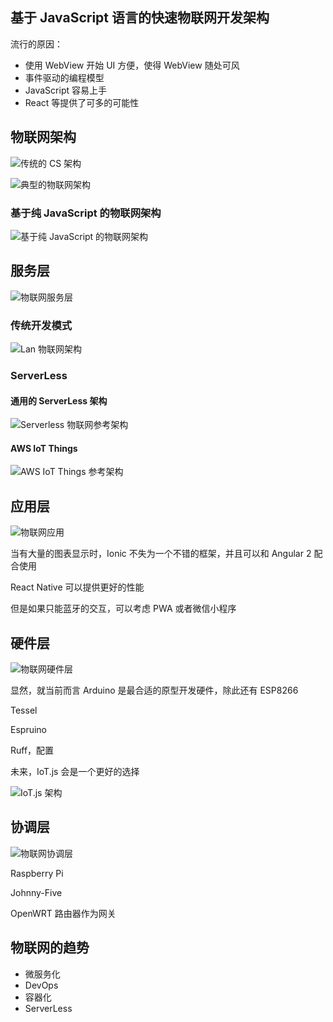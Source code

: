基于 JavaScript 语言的快速物联网开发架构
---

流行的原因：

 - 使用 WebView 开始 UI 方便，使得 WebView 随处可风
 - 事件驱动的编程模型
 - JavaScript 容易上手
 - React 等提供了可多的可能性

物联网架构
---

![传统的 CS 架构](images/cs.png)

![典型的物联网架构](images/struct.png)

### 基于纯 JavaScript 的物联网架构

![基于纯 JavaScript 的物联网架构](images/iot-archicture.jpg)

服务层
---

![物联网服务层](images/iot-server.jpg)

### 传统开发模式

![Lan 物联网架构](images/lan-archicture.jpeg)

### ServerLess

#### 通用的 ServerLess 架构 

![Serverless 物联网参考架构](images/internet-of-things-iot-hackday-23-638.jpg)

#### AWS IoT Things

![AWS IoT Things 参考架构](images/aws-iot-things.png)


应用层
---

![物联网应用](images/iot-app.jpg)

当有大量的图表显示时，Ionic 不失为一个不错的框架，并且可以和 Angular 2 配合使用

React Native 可以提供更好的性能

但是如果只能蓝牙的交互，可以考虑 PWA 或者微信小程序


硬件层
---

![物联网硬件层](images/iot-hardware.jpg)

显然，就当前而言 Arduino 是最合适的原型开发硬件，除此还有 ESP8266

Tessel

Espruino

Ruff，配置

未来，IoT.js 会是一个更好的选择

![IoT.js 架构](./images/iotjs-arch.png)

协调层
---

![物联网协调层](images/iot-coord.jpg)

Raspberry Pi

Johnny-Five 

OpenWRT 路由器作为网关

物联网的趋势
---

 - 微服务化
 - DevOps
 - 容器化
 - ServerLess
